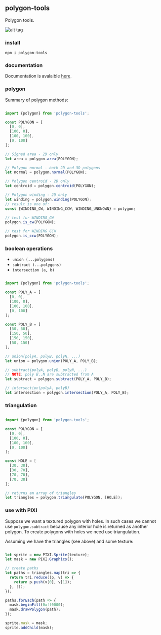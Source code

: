 ## polygon-tools

Polygon tools.

![alt tag](https://content.screencast.com/users/TimKnip/folders/Jing/media/501cc1bd-f6ef-43bc-adf5-fc7d9b6ae4f9/2017-04-22_1525.png)

### install

    npm i polygon-tools

### documentation

Documentation is avalaible [here](https://floorplanner.github.io/polygon-tools/).

### polygon

Summary of polygon methods:

```javascript

import {polygon} from 'polygon-tools';

const POLYGON = [
  [0, 0],
  [100, 0],
  [100, 100],
  [0, 100]
];

// Signed area - 2D only
let area = polygon.area(POLYGON);

// Polygon normal - both 2D and 3D polygons
let normal = polygon.normal(POLYGON);

// Polygon centroid - 2D only
let centroid = polygon.centroid(POLYGON);

// Polygon winding - 2D only
let winding = polygon.winding(POLYGON);
// result is one of:
const {WINDING_CW, WINDING_CCW, WINDING_UNKNOWN} = polygon;

// test for WINDING_CW
polygon.is_cw(POLYGON);

// test for WINDING_CCW
polygon.is_ccw(POLYGON);

```

### boolean operations

-  ```union (...polygons)```
-  ```subtract (...polygons)```
-  ```intersection (a, b)```

```javascript

import {polygon} from 'polygon-tools';

const POLY_A = [
  [0, 0],
  [100, 0],
  [100, 100],
  [0, 100]
];

const POLY_B = [
  [50, 50],
  [150, 50],
  [150, 150],
  [50, 150]
];

// union(polyA, polyB, polyN, ...)
let union = polygon.union(POLY_A, POLY_B);

// subtract(polyA, polyB, polyN, ...)
// NOTE: poly B..N are subtracted from A
let subtract = polygon.subtract(POLY_A, POLY_B);

// intersection(polyA, polyB)
let intersection = polygon.intersection(POLY_A, POLY_B);
```

### triangulation

```javascript

import {polygon} from 'polygon-tools';

const POLYGON = [
  [0, 0],
  [100, 0],
  [100, 100],
  [0, 100]
];

const HOLE = [
  [30, 30],
  [30, 70],
  [70, 70],
  [70, 30]
];

// returns an array of triangles
let triangles = polygon.triangulate(POLYGON, [HOLE]);

```

### use with PIXI

Suppose we want a textured polygon with holes. In such cases we cannot
use ```polygon.subtract``` because any interior hole is returned as another
polygon. To create polygons with holes we need use triangulation.

Assuming we have the triangles (see above) and some texture:

```javascript

let sprite = new PIXI.Sprite(texture);
let mask = new PIXI.Graphics();

// create paths
let paths = triangles.map(tri => {
  return tri.reduce((p, v) => {
    return p.push(v[0], v[1]);
  }, []);
});

paths.forEach(path => {
  mask.beginFill(0xff0000);
  mask.drawPolygon(path);
});

sprite.mask = mask;
sprite.addChild(mask);

```
